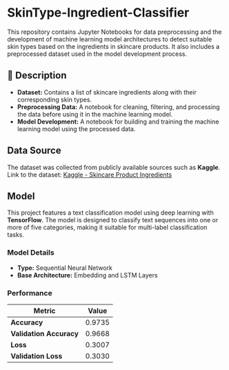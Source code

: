 # SkinType-Ingredient-Classifier

This repository contains Jupyter Notebooks for data preprocessing and the development of machine learning model architectures to detect suitable skin types based on the ingredients in skincare products. It also includes a preprocessed dataset used in the model development process.

## 📝 Description  
- **Dataset:** Contains a list of skincare ingredients along with their corresponding skin types.
- **Preprocessing Data:** A notebook for cleaning, filtering, and processing the data before using it in the machine learning model.
- **Model Development:** A notebook for building and training the machine learning model using the processed data.

## Data Source
The dataset was collected from publicly available sources such as **Kaggle**.  
Link to the dataset: [Kaggle - Skincare Product Ingredients](https://www.kaggle.com/datasets/dominoweir/skincare-product-ingredients)

## Model
This project features a text classification model using deep learning with **TensorFlow**. The model is designed to classify text sequences into one or more of five categories, making it suitable for multi-label classification tasks.

### Model Details
- **Type:** Sequential Neural Network  
- **Base Architecture:** Embedding and LSTM Layers  

### Performance
| **Metric**               | **Value**   |
|--------------------------|-------------|
| **Accuracy**              | 0.9735      |
| **Validation Accuracy**   | 0.9668      |
| **Loss**                  | 0.3007      |
| **Validation Loss**       | 0.3030      |
